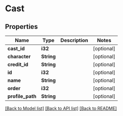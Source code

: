 # Cast

## Properties

Name | Type | Description | Notes
------------ | ------------- | ------------- | -------------
**cast_id** | **i32** |  | [optional] 
**character** | **String** |  | [optional] 
**credit_id** | **String** |  | [optional] 
**id** | **i32** |  | [optional] 
**name** | **String** |  | [optional] 
**order** | **i32** |  | [optional] 
**profile_path** | **String** |  | [optional]

[[Back to Model list]](../README.md#documentation-for-models) [[Back to API list]](../README.md#documentation-for-api-endpoints) [[Back to README]](../README.md)

